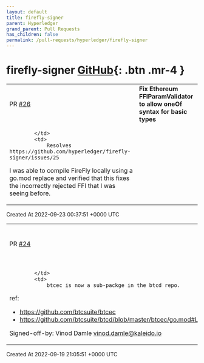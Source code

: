 ```yaml
---
layout: default
title: firefly-signer
parent: Hyperledger
grand_parent: Pull Requests
has_children: false
permalink: /pull-requests/hyperledger/firefly-signer
---
```


# firefly-signer <span class="fs-3 right-align">[GitHub](https://github.com/hyperledger/firefly-signer){: .btn .mr-4 }</span>


<div>
    <table>
        <tr>
            <td>
                PR <a href="https://github.com/hyperledger/firefly-signer/pull/26" class=".btn">#26</a>
            </td>
            <td>
                <b>
                    Fix Ethereum FFIParamValidator to allow oneOf syntax for basic types
                </b>
            </td>
        </tr>
        <tr>
            <td>
                
            </td>
            <td>
                Resolves https://github.com/hyperledger/firefly-signer/issues/25

I was able to compile FireFly locally using a go.mod replace and verified that this fixes the incorrectly rejected FFI that I was seeing before.
            </td>
        </tr>
    </table>
    <div class="right-align">
        Created At 2022-09-23 00:37:51 +0000 UTC
    </div>
</div>

<div>
    <table>
        <tr>
            <td>
                PR <a href="https://github.com/hyperledger/firefly-signer/pull/24" class=".btn">#24</a>
            </td>
            <td>
                <b>
                    Refactor APIs per updates to btcec library
                </b>
            </td>
        </tr>
        <tr>
            <td>
                
            </td>
            <td>
                btcec is now a sub-packge in the btcd repo.

ref:
* https://github.com/btcsuite/btcec
* https://github.com/btcsuite/btcd/blob/master/btcec/go.mod#L1

Signed-off-by: Vinod Damle <vinod.damle@kaleido.io>
            </td>
        </tr>
    </table>
    <div class="right-align">
        Created At 2022-09-19 21:05:51 +0000 UTC
    </div>
</div>

